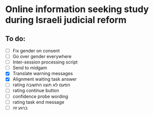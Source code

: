 # Online information seeking study during Israeli judicial reform

## To do:
- [ ] Fix gender on consent
- [ ] Go over gender everywhere
- [ ] Inter-session processing script
- [ ] Send to midgam
- [x] Translate warning messages
- [x] Alignment waiting task answer
- [ ] rating הפעם לא תוצג התשובה
- [ ] rating continue button
- [ ] confidence probe wording
- [ ] rating task end message
- [ ] ברגע זה
